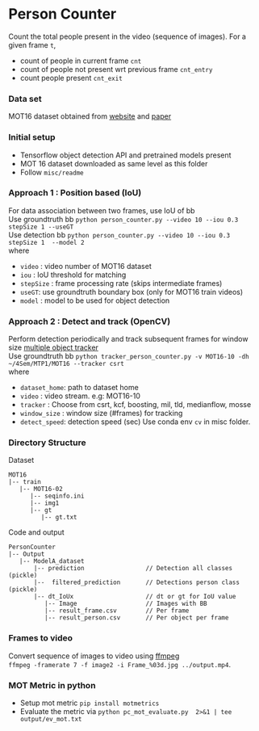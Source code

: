 # Person Counter
Count the total people present in the video (sequence of images). For a given frame `t`,
- count of people in current frame `cnt`
- count of people not present wrt previous frame `cnt_entry`
- count people present `cnt_exit`

### Data set
MOT16 dataset obtained from [website] and [paper]

### Initial setup
- Tensorflow object detection API and pretrained models present
- MOT 16 dataset downloaded as same level as this folder
- Follow `misc/readme`

### Approach 1 : Position based (IoU)
For data association between two frames, use IoU of bb  
Use groundtruth bb `python person_counter.py --video 10 --iou 0.3  stepSize 1 --useGT`  
Use detection bb `python person_counter.py --video 10 --iou 0.3  stepSize 1  --model 2`  
where
- `video` : video number of MOT16 dataset
- `iou` : IoU threshold for matching
- `stepSize` : frame processing rate (skips intermediate frames)
- `useGT`: use groundtruth boundary box (only for MOT16 train videos)
- `model` : model to be used for object detection

### Approach 2 : Detect and track (OpenCV)
Perform detection periodically and track subsequent frames for window size [multiple object tracker]  
Use groundtruth bb `python tracker_person_counter.py -v MOT16-10 -dh ~/4Sem/MTP1/MOT16 --tracker csrt `  
where
- `dataset_home`: path to dataset home
- `video` : video stream. e.g: MOT16-10
- `tracker` : Choose from csrt, kcf, boosting, mil, tld, medianflow, mosse
- `window_size` : window size (#frames) for tracking
- `detect_speed`: detection speed (sec)
Use conda env `cv` in misc folder.

### Directory Structure
Dataset
```
MOT16
|-- train
   |-- MOT16-02
      |-- seqinfo.ini
      |-- img1
      |-- gt
         |-- gt.txt
```
Code and output
```
PersonCounter
|-- Output
   |-- ModelA_dataset
       |-- prediction                 // Detection all classes (pickle)
       |--  filtered_prediction       // Detections person class (pickle)
       |-- dt_IoUx                    // dt or gt for IoU value
          |-- Image                   // Images with BB
          |-- result_frame.csv        // Per frame
          |-- result_person.csv       // Per object per frame
```

### Frames to video
Convert sequence of images to video using [ffmpeg]  
`ffmpeg -framerate 7 -f image2 -i Frame_%03d.jpg ../output.mp4`.

### MOT Metric in python
- Setup mot metric `pip install motmetrics`
- Evaluate the metric via `python pc_mot_evaluate.py  2>&1 | tee output/ev_mot.txt`


[website]: https://motchallenge.net/data/MOT16/
[paper]: https://arxiv.org/pdf/1603.00831.pdf
[multiple object tracker]: https://www.pyimagesearch.com/2018/08/06/tracking-multiple-objects-with-opencv/
[ffmpeg]: https://askubuntu.com/a/610945
[py-motmetric]:https://github.com/cheind/py-motmetrics
[object tracking]:(https://www.learnopencv.com/object-tracking-using-opencv-cpp-python/)
